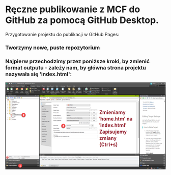 # Ręczne publikowanie z MCF do GitHub za pomocą GitHub Desktop.

Przygotowanie projektu do publikacji w GitHub Pages:

### Tworzymy nowe, puste repozytorium

### Najpierw przechodzimy przez poniższe kroki, by zmienić format outputu - zależy nam, by główna strona projektu nazywała się 'index.html':
<kbd>![alt text](./Resources/MCF.png)</kbd>

